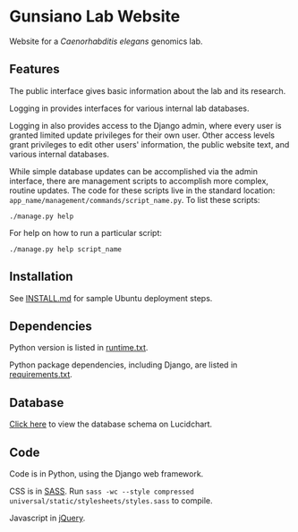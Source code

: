 # Gunsiano Lab Website

Website for a _Caenorhabditis elegans_ genomics lab.


## Features

The public interface gives basic information about the lab and its research.

Logging in provides interfaces for various internal lab databases.

Logging in also provides access to the Django admin, where every user
is granted limited update privileges for their own user.
Other access levels grant privileges to edit other users' information,
the public website text, and various internal databases.

While simple database updates can be accomplished via the admin interface,
there are management scripts to accomplish more complex, routine updates.
The code for these scripts live in the standard location:
`app_name/management/commands/script_name.py`.
To list these scripts:

```
./manage.py help
```

For help on how to run a particular script:

```
./manage.py help script_name
```


## Installation

See [INSTALL.md](INSTALL.md) for sample Ubuntu deployment steps.


## Dependencies

Python version is listed in [runtime.txt](runtime.txt).

Python package dependencies, including Django,
are listed in [requirements.txt](requirements.txt).


## Database

[Click here](https://www.lucidchart.com/documents/view/492c-0ebc-51d33178-9110-78400a001d4e)
to view the database schema on Lucidchart.


## Code

Code is in Python, using the Django web framework.

CSS is in [SASS](http://sass-lang.com/). Run
`sass -wc --style compressed universal/static/stylesheets/styles.sass`
to compile.

Javascript in [jQuery](http://jquery.com/).
